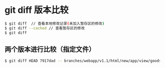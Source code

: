 # git diff 版本比较
```bash
$ git diff  // 查看本地修改记录(未加入暂存区的修改)
$ git diff --cached // 查看暂存区的修改
$ git diff
```
## 两个版本进行比较（指定文件）
```sh
$ git diff HEAD 7917dad -- branches/webapp/v1.1/html/new/app/view/goodsDetails.js
```
